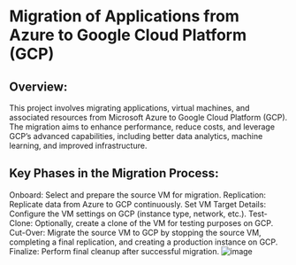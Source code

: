 # Migration of Applications from Azure to Google Cloud Platform (GCP)
## Overview:
This project involves migrating applications, virtual machines, and associated resources from Microsoft Azure to Google Cloud Platform (GCP). The migration aims to enhance performance, reduce costs, and leverage GCP’s advanced capabilities, including better data analytics, machine learning, and improved infrastructure.

## Key Phases in the Migration Process:
Onboard: Select and prepare the source VM for migration.
Replication: Replicate data from Azure to GCP continuously.
Set VM Target Details: Configure the VM settings on GCP (instance type, network, etc.).
Test-Clone: Optionally, create a clone of the VM for testing purposes on GCP.
Cut-Over: Migrate the source VM to GCP by stopping the source VM, completing a final replication, and creating a production instance on GCP.
Finalize: Perform final cleanup after successful migration.
![image](https://github.com/user-attachments/assets/c73b8367-ec4b-455d-8188-1fa2d851c418)
